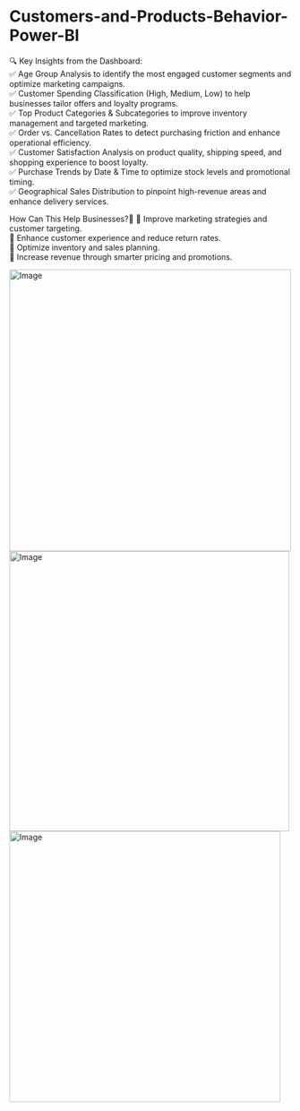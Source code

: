 # Customers-and-Products-Behavior-Power-BI

🔍 Key Insights from the Dashboard:  
✅ Age Group Analysis to identify the most engaged customer segments and optimize marketing campaigns.  
✅ Customer Spending Classification (High, Medium, Low) to help businesses tailor offers and loyalty programs.  
✅ Top Product Categories & Subcategories to improve inventory management and targeted marketing.  
✅ Order vs. Cancellation Rates to detect purchasing friction and enhance operational efficiency.  
✅ Customer Satisfaction Analysis on product quality, shipping speed, and shopping experience to boost loyalty.  
✅ Purchase Trends by Date & Time to optimize stock levels and promotional timing.  
✅ Geographical Sales Distribution to pinpoint high-revenue areas and enhance delivery services.  

How Can This Help Businesses?🚀
🔹 Improve marketing strategies and customer targeting.  
🔹 Enhance customer experience and reduce return rates.  
🔹 Optimize inventory and sales planning.  
🔹 Increase revenue through smarter pricing and promotions.  


<img width="503" alt="Image" src="https://github.com/user-attachments/assets/c80bba23-f7a5-43ec-86cb-907efc0fda46" />

<img width="500" alt="Image" src="https://github.com/user-attachments/assets/1e79fd1b-567f-493f-af77-bc304041a06b" />

<img width="484" alt="Image" src="https://github.com/user-attachments/assets/50d6238d-827c-4328-b783-c69b444a04be" />
